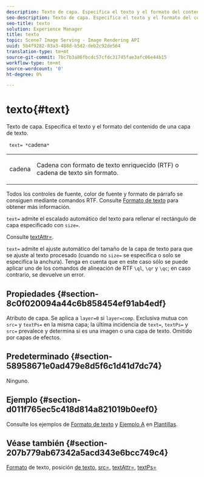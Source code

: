 ```yaml
---
description: Texto de capa. Especifica el texto y el formato del contenido de una capa de texto.
seo-description: Texto de capa. Especifica el texto y el formato del contenido de una capa de texto.
seo-title: texto
solution: Experience Manager
title: texto
topic: Scene7 Image Serving - Image Rendering API
uuid: 5b4f9282-83a3-488d-b5d2-deb2c92de564
translation-type: tm+mt
source-git-commit: 7bc7b3a86fbcdc57cfdc31745fae3afc06e44b15
workflow-type: tm+mt
source-wordcount: '0'
ht-degree: 0%

---
```



# texto{#text}

Texto de capa. Especifica el texto y el formato del contenido de una capa de texto.

` text= *`cadena`*`

<table id="simpletable_6C095D7F69874A8EA3D1D52103FA520C"> 
 <tr class="strow"> 
  <td class="stentry"> <p> <span class="varname"> cadena </span> </p> </td> 
  <td class="stentry"> <p>Cadena con formato de texto enriquecido (RTF) o cadena de texto sin formato. </p> </td> 
 </tr> 
</table>

Todos los controles de fuente, color de fuente y formato de párrafo se consiguen mediante comandos RTF. Consulte [Formato de texto](../../../../../is-api/http-ref/image-serving-api-ref/c-http-protocol-reference/c-text-formatting/c-text-formatting.md#concept-0d3136db7f6f49668274541cd4b6364c) para obtener más información.

`text=` admite el escalado automático del texto para rellenar el rectángulo de capa especificado con  `size=`.

Consulte [textAttr=](../../../../../is-api/http-ref/image-serving-api-ref/c-http-protocol-reference/c-command-reference/r-textattr.md#reference-ff00484fa3244286abeff34911f7ec0d).

`text=` admite el ajuste automático del tamaño de la capa de texto para que se ajuste al texto procesado (cuando no  `size=` se especifica o solo se especifica la anchura). Tenga en cuenta que en este caso sólo se puede aplicar uno de los comandos de alineación de RTF `\ql`, `\qr` y `\qc`; en caso contrario, se devuelve un error.

## Propiedades {#section-8c0f020094a44c6b858454ef91ab4edf}

Atributo de capa. Se aplica a `layer=0` si `layer=comp`. Exclusiva mutua con `src=` y `textPs=` en la misma capa; la última incidencia de `text=`, `textPs=` y `src=` prevalece y determina si es una imagen o una capa de texto. Omitido por capas de efectos.

## Predeterminado {#section-58958671e0ad479e8d5f6c1d41d7dc74}

Ninguno.

## Ejemplo {#section-d011f765ec5c418d814a821019b0eef0}

Consulte los ejemplos de [Formato de texto](../../../../../is-api/http-ref/image-serving-api-ref/c-http-protocol-reference/c-text-formatting/c-text-formatting.md#concept-0d3136db7f6f49668274541cd4b6364c) y [Ejemplo A](../../../../../is-api/http-ref/image-serving-api-ref/c-http-protocol-reference/c-templates/r-example-a.md#reference-c78ea82e8a1646738e764fa6685dfbac) en [Plantillas](../../../../../is-api/http-ref/image-serving-api-ref/c-http-protocol-reference/c-templates/c-templates.md#concept-3cd2d2adae0e41b2979b9640244d4d3e).

## Véase también {#section-207b779ab67342a5acd343e6bcc749c4}

[Formato](../../../../../is-api/http-ref/image-serving-api-ref/c-http-protocol-reference/c-text-formatting/c-text-formatting.md#concept-0d3136db7f6f49668274541cd4b6364c) de texto, posición  [de texto](../../../../../is-api/http-ref/image-serving-api-ref/c-http-protocol-reference/c-text-formatting/r-text-positioning.md#reference-f647443d92914f4b89a7cc5a83267d87),  [src=](../../../../../is-api/http-ref/image-serving-api-ref/c-http-protocol-reference/c-command-reference/r-src.md#reference-f6506637778c4c69bf106a7924a91ab1),  [textAttr=](../../../../../is-api/http-ref/image-serving-api-ref/c-http-protocol-reference/c-command-reference/r-textattr.md#reference-ff00484fa3244286abeff34911f7ec0d),  [textPs=](../../../../../is-api/http-ref/image-serving-api-ref/c-http-protocol-reference/c-command-reference/r-textps.md#reference-4209a2a6169f44278da2647cfb0cd767)
